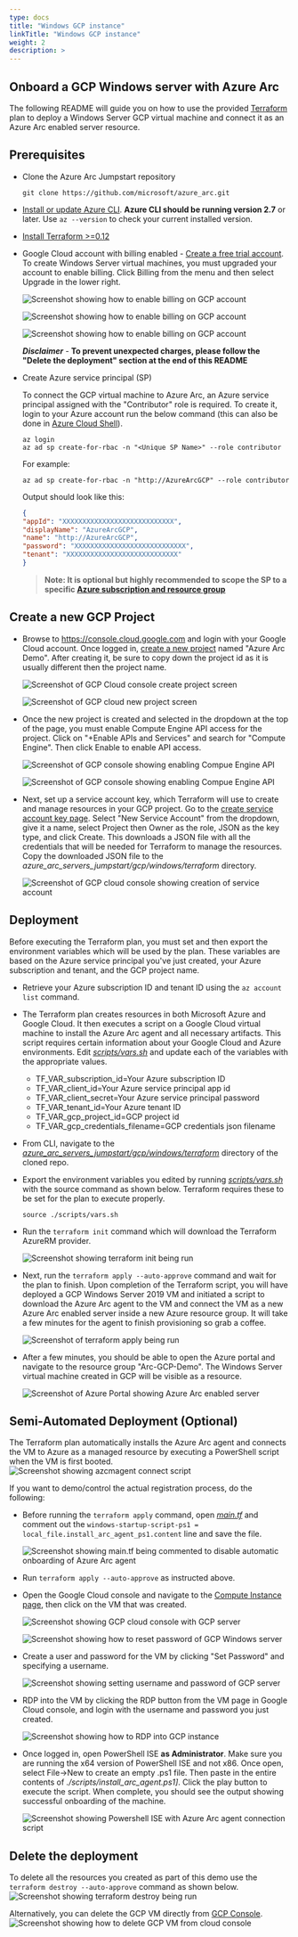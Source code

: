 ```yaml
---
type: docs
title: "Windows GCP instance"
linkTitle: "Windows GCP instance"
weight: 2
description: >
---
```


## Onboard a GCP Windows server with Azure Arc

The following README will guide you on how to use the provided [Terraform](https://www.terraform.io/) plan to deploy a Windows Server GCP virtual machine and connect it as an Azure Arc enabled server resource.

## Prerequisites

* Clone the Azure Arc Jumpstart repository

    ```console
    git clone https://github.com/microsoft/azure_arc.git
    ```

* [Install or update Azure CLI](https://docs.microsoft.com/en-us/cli/azure/install-azure-cli?view=azure-cli-latest). **Azure CLI should be running version 2.7** or later. Use ```az --version``` to check your current installed version.

* [Install Terraform >=0.12](https://learn.hashicorp.com/terraform/getting-started/install.html)

* Google Cloud account with billing enabled - [Create a free trial account](https://cloud.google.com/free). To create Windows Server virtual machines, you must upgraded your account to enable billing. Click Billing from the menu and then select Upgrade in the lower right.

    ![Screenshot showing how to enable billing on GCP account](./29.png)

    ![Screenshot showing how to enable billing on GCP account](./30.png)

    ![Screenshot showing how to enable billing on GCP account](./32.png)

    ***Disclaimer*** - **To prevent unexpected charges, please follow the "Delete the deployment" section at the end of this README**

* Create Azure service principal (SP)

    To connect the GCP virtual machine to Azure Arc, an Azure service principal assigned with the "Contributor" role is required. To create it, login to your Azure account run the below command (this can also be done in [Azure Cloud Shell](https://shell.azure.com/)).

    ```console
    az login
    az ad sp create-for-rbac -n "<Unique SP Name>" --role contributor
    ```

    For example:

    ```console
    az ad sp create-for-rbac -n "http://AzureArcGCP" --role contributor
    ```

    Output should look like this:

    ```json
    {
    "appId": "XXXXXXXXXXXXXXXXXXXXXXXXXXXX",
    "displayName": "AzureArcGCP",
    "name": "http://AzureArcGCP",
    "password": "XXXXXXXXXXXXXXXXXXXXXXXXXXXX",
    "tenant": "XXXXXXXXXXXXXXXXXXXXXXXXXXXX"
    }
    ```

    > **Note: It is optional but highly recommended to scope the SP to a specific [Azure subscription and resource group](https://docs.microsoft.com/en-us/cli/azure/ad/sp?view=azure-cli-latest)**

## Create a new GCP Project

* Browse to <https://console.cloud.google.com> and login with your Google Cloud account. Once logged in, [create a new project](https://cloud.google.com/resource-manager/docs/creating-managing-projects) named "Azure Arc Demo". After creating it, be sure to copy down the project id as it is usually different then the project name.

    ![Screenshot of GCP Cloud console create project screen](./01.png)

    ![Screenshot of GCP cloud new project screen](./02.png)

* Once the new project is created and selected in the dropdown at the top of the page, you must enable Compute Engine API access for the project. Click on "+Enable APIs and Services" and search for "Compute Engine". Then click Enable to enable API access.

    ![Screenshot of GCP console showing enabling Compue Engine API](./03.png)

    ![Screenshot of GCP console showing enabling Compue Engine API](./04.png)

* Next, set up a service account key, which Terraform will use to create and manage resources in your GCP project. Go to the [create service account key page](https://console.cloud.google.com/apis/credentials/serviceaccountkey). Select "New Service Account" from the dropdown, give it a name, select Project then Owner as the role, JSON as the key type, and click Create. This downloads a JSON file with all the credentials that will be needed for Terraform to manage the resources. Copy the downloaded JSON file to the *azure_arc_servers_jumpstart/gcp/windows/terraform* directory.

    ![Screenshot of GCP cloud console showing creation of service account](./05.png)

## Deployment

Before executing the Terraform plan, you must set and then export the environment variables which will be used by the plan. These variables are based on the Azure service principal you've just created, your Azure subscription and tenant, and the GCP project name.

* Retrieve your Azure subscription ID and tenant ID using the ```az account list``` command.

* The Terraform plan creates resources in both Microsoft Azure and Google Cloud. It then executes a script on a Google Cloud virtual machine to install the Azure Arc agent and all necessary artifacts. This script requires certain information about your Google Cloud and Azure environments. Edit [*scripts/vars.sh*](https://github.com/microsoft/azure_arc/blob/main/azure_arc_servers_jumpstart/gcp/windows/terraform/scripts/vars.sh) and update each of the variables with the appropriate values.

  * TF_VAR_subscription_id=Your Azure subscription ID
  * TF_VAR_client_id=Your Azure service principal app id
  * TF_VAR_client_secret=Your Azure service principal password
  * TF_VAR_tenant_id=Your Azure tenant ID
  * TF_VAR_gcp_project_id=GCP project id
  * TF_VAR_gcp_credentials_filename=GCP credentials json filename

* From CLI, navigate to the [*azure_arc_servers_jumpstart/gcp/windows/terraform*](https://github.com/microsoft/azure_arc/tree/main/azure_arc_servers_jumpstart/gcp/windows/terraform) directory of the cloned repo.

* Export the environment variables you edited by running [*scripts/vars.sh*](https://github.com/microsoft/azure_arc/blob/main/azure_arc_servers_jumpstart/gcp/windows/terraform/scripts/vars.sh) with the source command as shown below. Terraform requires these to be set for the plan to execute properly.

    ```console
    source ./scripts/vars.sh
    ```

* Run the ```terraform init``` command which will download the Terraform AzureRM provider.

    ![Screenshot showing terraform init being run](./08.png)

* Next, run the ```terraform apply --auto-approve``` command and wait for the plan to finish. Upon completion of the Terraform script, you will have deployed a GCP Windows Server 2019 VM and initiated a script to download the Azure Arc agent to the VM and connect the VM as a new Azure Arc enabled server inside a new Azure resource group. It will take a few minutes for the agent to finish provisioning so grab a coffee.

    ![Screenshot of terraform apply being run](./09.png)

* After a few minutes, you should be able to open the Azure portal and navigate to the resource group "Arc-GCP-Demo". The Windows Server virtual machine created in GCP will be visible as a resource.

    ![Screenshot of Azure Portal showing Azure Arc enabled server](./33.png)

## Semi-Automated Deployment (Optional)

The Terraform plan automatically installs the Azure Arc agent and connects the VM to Azure as a managed resource by executing a PowerShell script when the VM is first booted.
    ![Screenshot showing azcmagent connect script](./12.png)

If you want to demo/control the actual registration process, do the following:

* Before running the ```terraform apply``` command, open [*main.tf*](https://github.com/microsoft/azure_arc/blob/main/azure_arc_servers_jumpstart/gcp/windows/terraform/main.tf) and comment out the ```windows-startup-script-ps1 = local_file.install_arc_agent_ps1.content``` line and save the file.

    ![Screenshot showing main.tf being commented to disable automatic onboarding of Azure Arc agent](./13.png)

* Run ```terraform apply --auto-approve``` as instructed above.

* Open the Google Cloud console and navigate to the [Compute Instance page](https://console.cloud.google.com/compute/instances), then click on the VM that was created.

    ![Screenshot showing GCP cloud console with GCP server](./14.png)

    ![Screenshot showing how to reset password of GCP Windows server](./15.png)

* Create a user and password for the VM by clicking "Set Password" and specifying a username.

    ![Screenshot showing setting username and password of GCP server](./17.png)

* RDP into the VM by clicking the RDP button from the VM page in Google Cloud console, and login with the username and password you just created.

    ![Screenshot showing how to RDP into GCP instance](./18.png)

* Once logged in, open PowerShell ISE **as Administrator**. Make sure you are running the x64 version of PowerShell ISE and not x86. Once open, select File->New to create an empty .ps1 file. Then paste in the entire contents of *./scripts/install_arc_agent.ps1]*. Click the play button to execute the script. When complete, you should see the output showing successful onboarding of the machine.

    ![Screenshot showing Powershell ISE with Azure Arc agent connection script](./19.png)

## Delete the deployment

To delete all the resources you created as part of this demo use the ```terraform destroy --auto-approve``` command as shown below.
    ![Screenshot showing terraform destroy being run](./11.png)

Alternatively, you can delete the GCP VM directly from [GCP Console](https://console.cloud.google.com/compute/instances).
    ![Screenshot showing how to delete GCP VM from cloud console](./16.png)
